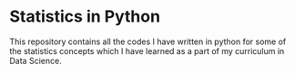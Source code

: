 # Statistics in Python

This repository contains all the codes I have written in python for some of the statistics concepts which I have learned as a part of my curriculum in Data Science.
